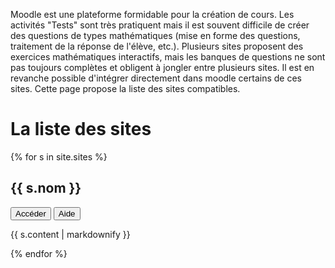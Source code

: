 ---
---

Moodle est une plateforme formidable pour la création de cours.
Les activités "Tests" sont très pratiquent mais il est souvent difficile de créer des questions de types mathématiques (mise en forme des questions, traitement de la réponse de l'élève, etc.).
Plusieurs sites proposent des exercices mathématiques interactifs, mais les banques de questions ne sont pas toujours complètes et obligent à jongler entre plusieurs sites. Il est en revanche possible d'intégrer directement dans moodle certains de ces sites. Cette page propose la liste des sites compatibles.

# La liste des sites

{% for s in site.sites %}
  <h2 id="site-{{ s.name }}">{{ s.nom }}</h2>
  <a href="{{ s.lien }}"><button>Accéder</button></a> <a href="{{ s.aide }}"><button>Aide</button></a>
  <p>{{ s.content | markdownify }}</p>
{% endfor %}